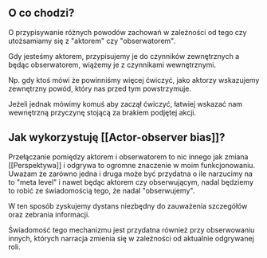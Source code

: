  ## O co chodzi?
O przypisywanie różnych powodów zachowań w zależności od tego czy utożsamiamy się z "aktorem" czy "obserwatorem".

Gdy jesteśmy aktorem, przypisujemy je do czynników zewnętrznych a będąc obserwatorem, wiążemy je z czynnikami wewnętrznymi.

Np. gdy ktoś mówi że powinniśmy więcej ćwiczyć, jako aktorzy wskazujemy zewnętrzny powód, który nas przed tym powstrzymuje. 

Jeżeli jednak mówimy komuś aby zaczął ćwiczyć, łatwiej wskazać nam wewnętrzną przyczynę stojącą za brakiem podjętej akcji.


 ## Jak wykorzystuję [[Actor-observer bias]]?

Przełączanie pomiędzy aktorem i obserwatorem to nic innego jak zmiana [[Perspektywa]] i odgrywa to ogromne znaczenie w moim funkcjonowaniu. Uważam że zarówno jedna i druga może być przydatna o ile narzucimy na to "meta level" i nawet będąc aktorem czy obserwującym, nadal będziemy to robić ze świadomością tego, że nadal "obserwujemy".

W ten sposób zyskujemy dystans niezbędny do zauważenia szczegółów oraz zebrania informacji. 

Świadomość tego mechanizmu jest przydatna również przy obserwowaniu innych, których narracja zmienia się w zależności od aktualnie odgrywanej roli.